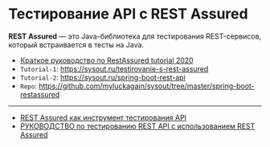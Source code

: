 # Тестирование API с REST Assured

**REST Assured** — это Java-библиотека для тестирования REST-сервисов, который встраивается в тесты на Java.

* [Краткое руководство по RestAssured tutorial 2020](https://ru.lambdageeks.com/api-testing-automation-restassured)
* `Tutorial-1`: https://sysout.ru/testirovanie-s-rest-assured
* `Tutorial-2`: https://sysout.ru/spring-boot-rest-api
* `Repo`: https://github.com/myluckagain/sysout/tree/master/spring-boot-restassured


---

* [REST Assured как инструмент тестирования API](https://medium.com/effective-developers/rest-assured-как-инструмент-тестирования-api-216b2d4e2d2c)
* [РУКОВОДСТВО по тестированию REST API с использованием REST Assured](https://www.loadview-testing.com/ru/blog/руководство-по-тестированию-автомат)
